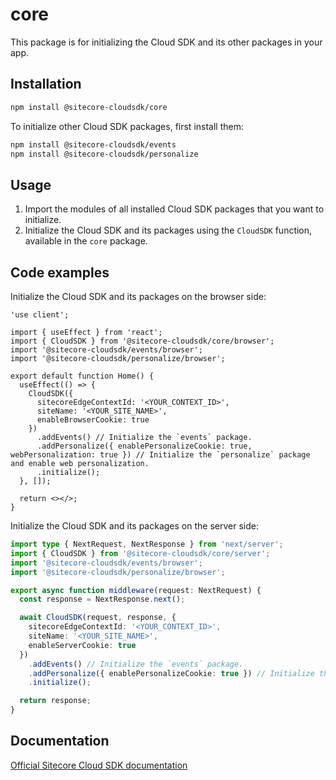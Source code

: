 # core

This package is for initializing the Cloud SDK and its other packages in your app.

## Installation

```bash
npm install @sitecore-cloudsdk/core
```

To initialize other Cloud SDK packages, first install them:

```bash
npm install @sitecore-cloudsdk/events
npm install @sitecore-cloudsdk/personalize
```

## Usage

1. Import the modules of all installed Cloud SDK packages that you want to initialize.
2. Initialize the Cloud SDK and its packages using the `CloudSDK` function, available in the `core` package.

## Code examples

Initialize the Cloud SDK and its packages on the browser side:

```tsx
'use client';

import { useEffect } from 'react';
import { CloudSDK } from '@sitecore-cloudsdk/core/browser';
import '@sitecore-cloudsdk/events/browser';
import '@sitecore-cloudsdk/personalize/browser';

export default function Home() {
  useEffect(() => {
    CloudSDK({
      sitecoreEdgeContextId: '<YOUR_CONTEXT_ID>',
      siteName: '<YOUR_SITE_NAME>',
      enableBrowserCookie: true
    })
      .addEvents() // Initialize the `events` package.
      .addPersonalize({ enablePersonalizeCookie: true, webPersonalization: true }) // Initialize the `personalize` package and enable web personalization.
      .initialize();
  }, []);

  return <></>;
}
```

Initialize the Cloud SDK and its packages on the server side:

```ts
import type { NextRequest, NextResponse } from 'next/server';
import { CloudSDK } from '@sitecore-cloudsdk/core/server';
import '@sitecore-cloudsdk/events/browser';
import '@sitecore-cloudsdk/personalize/browser';

export async function middleware(request: NextRequest) {
  const response = NextResponse.next();

  await CloudSDK(request, response, {
    sitecoreEdgeContextId: '<YOUR_CONTEXT_ID>',
    siteName: '<YOUR_SITE_NAME>',
    enableServerCookie: true
  })
    .addEvents() // Initialize the `events` package.
    .addPersonalize({ enablePersonalizeCookie: true }) // Initialize the `personalize` package.
    .initialize();

  return response;
}
```

## Documentation

[Official Sitecore Cloud SDK documentation](https://doc.sitecore.com/xmc/en/developers/sdk/latest/cloud-sdk/index.html)
